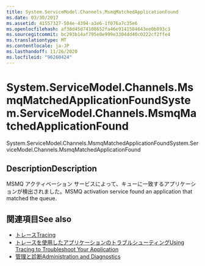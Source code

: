 ```yaml
---
title: System.ServiceModel.Channels.MsmqMatchedApplicationFound
ms.date: 03/30/2017
ms.assetid: 41557327-504e-4394-a3e6-1f076a7c35e6
ms.openlocfilehash: af38d45d74108652fa46e9141504643ee0b893c3
ms.sourcegitcommit: bc293b14af795e0e999e3304dd40c0222cf2ffe4
ms.translationtype: MT
ms.contentlocale: ja-JP
ms.lasthandoff: 11/26/2020
ms.locfileid: "96260424"
---
```

# <a name="systemservicemodelchannelsmsmqmatchedapplicationfound"></a><span data-ttu-id="efc42-102">System.ServiceModel.Channels.MsmqMatchedApplicationFound</span><span class="sxs-lookup"><span data-stu-id="efc42-102">System.ServiceModel.Channels.MsmqMatchedApplicationFound</span></span>

<span data-ttu-id="efc42-103">System.ServiceModel.Channels.MsmqMatchedApplicationFound</span><span class="sxs-lookup"><span data-stu-id="efc42-103">System.ServiceModel.Channels.MsmqMatchedApplicationFound</span></span>  
  
## <a name="description"></a><span data-ttu-id="efc42-104">Description</span><span class="sxs-lookup"><span data-stu-id="efc42-104">Description</span></span>  

 <span data-ttu-id="efc42-105">MSMQ アクティベーション サービスによって、キューに一致するアプリケーションが検出されました。</span><span class="sxs-lookup"><span data-stu-id="efc42-105">MSMQ activation service found an application that matched the queue.</span></span>  
  
## <a name="see-also"></a><span data-ttu-id="efc42-106">関連項目</span><span class="sxs-lookup"><span data-stu-id="efc42-106">See also</span></span>

- [<span data-ttu-id="efc42-107">トレース</span><span class="sxs-lookup"><span data-stu-id="efc42-107">Tracing</span></span>](index.md)
- [<span data-ttu-id="efc42-108">トレースを使用したアプリケーションのトラブルシューティング</span><span class="sxs-lookup"><span data-stu-id="efc42-108">Using Tracing to Troubleshoot Your Application</span></span>](using-tracing-to-troubleshoot-your-application.md)
- [<span data-ttu-id="efc42-109">管理と診断</span><span class="sxs-lookup"><span data-stu-id="efc42-109">Administration and Diagnostics</span></span>](../index.md)
